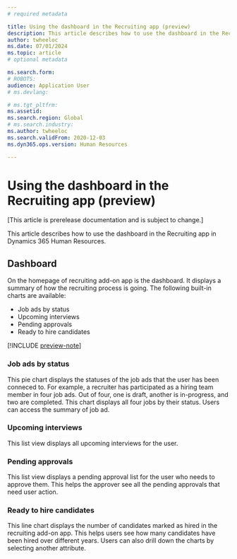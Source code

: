 ```yaml
---
# required metadata

title: Using the dashboard in the Recruiting app (preview)
description: This article describes how to use the dashboard in the Recruiting app in Dynamics 365 Human Resources.
author: twheeloc
ms.date: 07/01/2024
ms.topic: article
# optional metadata

ms.search.form: 
# ROBOTS: 
audience: Application User
# ms.devlang: 

# ms.tgt_pltfrm: 
ms.assetid: 
ms.search.region: Global
# ms.search.industry: 
ms.author: twheeloc
ms.search.validFrom: 2020-12-03
ms.dyn365.ops.version: Human Resources

---
```


# Using the dashboard in the Recruiting app (preview)

[This article is prerelease documentation and is subject to change.]

This article describes how to use the dashboard in the Recruiting app in Dynamics 365 Human Resources.

## Dashboard

On the homepage of recruiting add-on app is the dashboard. It displays a summary of how the recruiting process is going. 
The following built-in charts are available:
 - Job ads by status
 - Upcoming interviews
 - Pending approvals
 - Ready to hire candidates

[!INCLUDE [preview-note](~/../shared-content/shared/preview-includes/preview-note-d365.md)]

### Job ads by status
This pie chart displays the statuses of the job ads that the user has been conneced to. For example, a recruiter has participated as a hiring team member in four job ads. Out of four, one is draft, 
another is in-progress, and two are completed. This chart displays all four jobs by their status. Users can access the summary of job ad.

### Upcoming interviews
This list view displays all upcoming interviews for the user.

### Pending approvals
This list view displays a pending approval list for the user who needs to approve them. This helps the approver see all the pending approvals that need user action.

### Ready to hire candidates
This line chart displays the number of candidates marked as hired in the recruiting add-on app. This helps users see how many candidates have been hired over different years. Users can also drill down the charts by selecting another attribute. 







